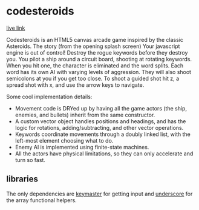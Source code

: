 # codesteroids

[live link](http://www.matthicks.us/codesteroids)

Codesteroids is an HTML5 canvas arcade game inspired by the classic Asteroids.
The story (from the opening splash screen)
  Your javascript engine is out of control! Destroy the rogue keywords before
  they destroy you.
You pilot a ship around a circuit board, shooting at rotating keywords. When you
hit one, the character is eliminated and the word splits. Each word has its own
AI with varying levels of aggression. They will also shoot semicolons at you if
you get too close. To shoot a guided shot hit z, a spread shot with x, and use
the arrow keys to navigate.

Some cool implementation details:
* Movement code is DRYed up by having all the game actors (the ship, enemies,
  and bullets) inherit from the same constructor.
* A custom vector object handles positions and headings, and has the logic for
  rotations, adding/subtracting, and other vector operations.
* Keywords coordinate movements through a doubly linked list, with the left-most
  element choosing what to do.
* Enemy AI is implemented using finite-state machines.
* All the actors have physical limitations, so they can only accelerate and turn
  so fast.

## libraries
The only dependencies are [keymaster](https://github.com/madrobby/keymaster) for
getting input and [underscore](http://underscorejs.org/) for the array
functional helpers.
